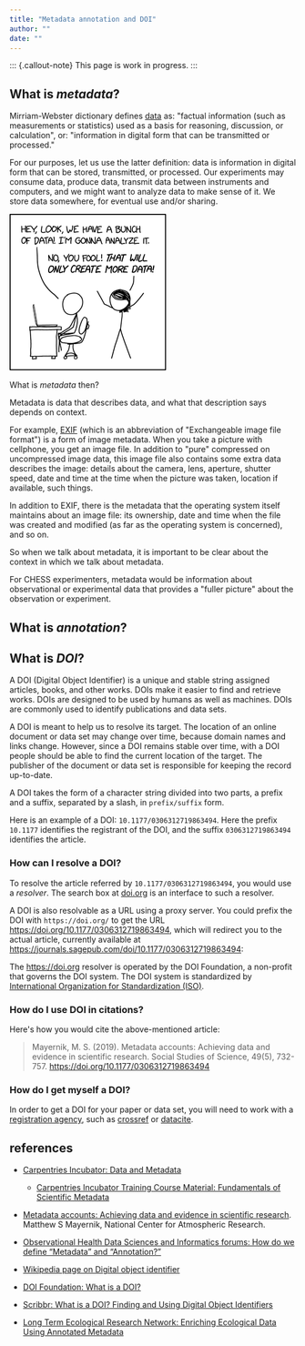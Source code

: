 ```yaml
---
title: "Metadata annotation and DOI"
author: ""
date: ""
---
```


::: {.callout-note}
This page is work in progress.
:::

## What is _metadata_?

<!-- TODO -->

Mirriam-Webster dictionary defines [data][webster-data] as: "factual
information (such as measurements or statistics) used as a basis for
reasoning, discussion, or calculation", or: "information in digital
form that can be transmitted or processed."

[webster-data]: https://www.merriam-webster.com/dictionary/data

For our purposes, let us use the latter definition: data is
information in digital form that can be stored, transmitted, or
processed.  Our experiments may consume data, produce data, transmit
data between instruments and computers, and we might want to analyze
data to make sense of it.  We store data somewhere, for eventual use
and/or sharing.

[![](data_trap.png)][xkcd-data-trap]

[xkcd-data-trap]: https://xkcd.com/2582/

What is _metadata_ then?

Metadata is data that describes data, and what that description says
depends on context.

For example, [EXIF] (which is an abbreviation of "Exchangeable image
file format") is a form of image metadata.  When you take a picture
with cellphone, you get an image file.  In addition to "pure"
compressed on uncompressed image data, this image file also contains
some extra data describes the image: details about the camera, lens,
aperture, shutter speed, date and time at the time when the picture
was taken, location if available, such things.

In addition to EXIF, there is the metadata that the operating system
itself maintains about an image file: its ownership, date and time
when the file was created and modified (as far as the operating system
is concerned), and so on.

So when we talk about metadata, it is important to be clear about the
context in which we talk about metadata.

[EXIF]: https://en.wikipedia.org/wiki/Exif

For CHESS experimenters, metadata would be information about
observational or experimental data that provides a "fuller picture"
about the observation or experiment.

<!-- TODO -->

## What is _annotation_?

<!-- TODO -->

## What is _DOI_?

A DOI (Digital Object Identifier) is a unique and stable string
assigned articles, books, and other works. DOIs make it easier to find
and retrieve works. DOIs are designed to be used by humans as well as
machines. DOIs are commonly used to identify publications and data
sets.

A DOI is meant to help us to resolve its target.  The location of an
online document or data set may change over time, because domain names
and links change.  However, since a DOI remains stable over time, with
a DOI people should be able to find the current location of the
target.  The publisher of the document or data set is responsible for
keeping the record up-to-date.

A DOI takes the form of a character string divided into two parts, a
prefix and a suffix, separated by a slash, in `prefix/suffix` form.

Here is an example of a DOI: `10.1177/0306312719863494`.  Here the
prefix `10.1177` identifies the registrant of the DOI, and the suffix
`0306312719863494` identifies the article.

<!-- TODO: DOI screenshots -->

### How can I resolve a DOI?

To resolve the article referred by `10.1177/0306312719863494`, you
would use a _resolver_. The search box at [doi.org] is an interface to
such a resolver.

[doi.org]: https://www.doi.org/

A DOI is also resolvable as a URL using a proxy server. You could
prefix the DOI with `https://doi.org/` to get the URL
<https://doi.org/10.1177/0306312719863494>, which will redirect you to
the actual article, currently available at
<https://journals.sagepub.com/doi/10.1177/0306312719863494>:

The <https://doi.org> resolver is operated by the DOI Foundation, a
non-profit that governs the DOI system.  The DOI system is
standardized by [International Organization for Standardization
(ISO)][iso].

[iso]: https://www.iso.org/


### How do I use DOI in citations?

Here's how you would cite the above-mentioned article:

> Mayernik, M. S. (2019). Metadata accounts: Achieving data and
> evidence in scientific research. Social Studies of Science, 49(5),
> 732-757. https://doi.org/10.1177/0306312719863494

<!-- TODO: APA, MLA, Chicago styles -->


### How do I get myself a DOI?

<!-- TODO: expand this -->
<!-- TODO: how does this work at CHESS? -->

In order to get a DOI for your paper or data set, you will need to
work with a [registration agency][agency], such as [crossref] or
[datacite].

[agency]: https://www.doi.org/the-community/existing-registration-agencies
[crossref]: https://www.crossref.org/
[datacite]: https://datacite.org/

## references

- [Carpentries Incubator: Data and
  Metadata](https://carpentries-incubator.github.io/scientific-metadata/instructor/data-metadata.html)

  - [Carpentries Incubator Training Course Material: Fundamentals of
    Scientific Metadata](https://zenodo.org/records/10091708)

- [Metadata accounts: Achieving data and evidence in scientific
  research](https://pmc.ncbi.nlm.nih.gov/articles/PMC7323761/). Matthew
  S Mayernik, National Center for Atmospheric Research.

- [Observational Health Data Sciences and Informatics forums: How do
  we define “Metadata” and
  “Annotation?”](https://forums.ohdsi.org/t/how-do-we-define-metadata-and-annotation/4424)

- [Wikipedia page on Digital object
  identifier](https://en.wikipedia.org/wiki/Digital_object_identifier)

- [DOI Foundation: What is a
  DOI?](https://www.doi.org/the-identifier/what-is-a-doi/)

- [Scribbr: What is a DOI? Finding and Using Digital Object
  Identifiers](https://www.scribbr.com/citing-sources/what-is-a-doi/)

- [Long Term Ecological Research Network: Enriching Ecological Data
  Using Annotated Metadata](https://lternet.edu/stories/enriching-ecological-data-using-annotated-metadata/)
